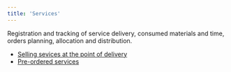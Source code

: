 ```yaml
---
title: 'Services'
---
```


Registration and tracking of service delivery, consumed materials and time, orders planning, allocation and distribution.

-   [Selling sevices at the point of delivery](Selling_sevices_at_the_point_of_delivery.md)
-   [Pre-ordered services](Pre-ordered_services.md)
